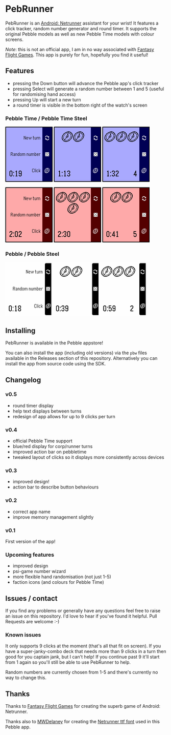 PebRunner
=========

PebRunner is an
[Android: Netrunner](https://www.fantasyflightgames.com/en/products/android-netrunner-the-card-game/)
assistant for your wrist! It features a click tracker, random number
generator and round timer. It supports the original Pebble models as
well as new Pebble Time models with colour screens.

*Note*: this is not an official app, I am in no way associated with
[Fantasy Flight Games](https://www.fantasyflightgames.com/en/index/). This
app is purely for fun, hopefully you find it useful!

## Features

* pressing the Down button will advance the Pebble app's click tracker
* pressing Select will generate a random number between 1 and 5 (useful for randomising hand access)
* pressing Up will start a new turn
* a round timer is visible in the bottom right of the watch's screen

### Pebble Time / Pebble Time Steel

![New turn](screenshots/new-turn-corp.png) ![Click tracker](screenshots/clicks-corp.png) ![Random numbers](screenshots/random-corp.png)

![New turn](screenshots/new-turn-runner.png) ![Click tracker](screenshots/clicks-runner.png) ![Random numbers](screenshots/random-runner.png)

### Pebble / Pebble Steel

![New turn](screenshots/new-turn.png) ![Click tracker](screenshots/clicks.png) ![Random numbers](screenshots/random.png)

## Installing

PebRunner is available in the Pebble appstore!

You can also install the app (including old versions) via the `pbw`
files available in the Releases section of this repository. Alternatively
you can install the app from source code using the SDK.

## Changelog

### v0.5

* round timer display
* help text displays between turns
* redesign of app allows for up to 9 clicks per turn

### v0.4

* official Pebble Time support
* blue/red display for corp/runner turns
* improved action bar on pebbletime
* tweaked layout of clicks so it displays more consistently across devices

### v0.3

* improved design!
* action bar to describe button behaviours

### v0.2

* correct app name
* improve memory management slightly

### v0.1

First version of the app!

### Upcoming features

* improved design
* psi-game number wizard
* more flexible hand randomisation (not just 1-5)
* faction icons (and colours for Pebble Time)

## Issues / contact

If you find any problems or generally have any questions feel free to
raise an issue on this repository. I'd love to hear if you've found it
helpful. Pull Requests are welcome :-)

### Known issues

It only supports 9 clicks at the moment (that's all that fit on
screen). If you have a super-janky-combo deck that needs more than 9
clicks in a turn then good for you captain jank, but I can't help! If
you continue past 9 it'll start from 1 again so you'll still be able
to use PebRunner to help.

Random numbers are currently chosen from 1-5 and there's currently no
way to change this.

## Thanks

Thanks to
[Fantasy Flight Games](https://www.fantasyflightgames.com/en/index/)
for creating the superb game of Android: Netrunner.

Thanks also to [MWDelaney](https://github.com/MWDelaney) for creating
the
[Netrunner ttf font](https://github.com/MWDelaney/Netrunner-Icon-Font)
used in this Pebble app.
